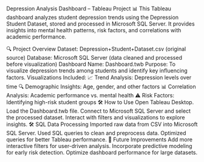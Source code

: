 Depression Analysis Dashboard – Tableau Project
📊 This Tableau dashboard analyzes student depression trends using the Depression Student Dataset, stored and processed in Microsoft SQL Server. It provides insights into mental health patterns, risk factors, and correlations with academic performance.

🔍 Project Overview
Dataset: Depression+Student+Dataset.csv (original source)
Database: Microsoft SQL Server (data cleaned and processed before visualization)
Dashboard Name: Dashboard.twb
Purpose: To visualize depression trends among students and identify key influencing factors.
Visualizations Included:
📈 Trend Analysis: Depression levels over time
🔍 Demographic Insights: Age, gender, and other factors
📊 Correlation Analysis: Academic performance vs. mental health
⚠️ Risk Factors: Identifying high-risk student groups
🛠 How to Use
Open Tableau Desktop.
Load the Dashboard.twb file.
Connect to Microsoft SQL Server and select the processed dataset.
Interact with filters and visualizations to explore insights.
🛠 SQL Data Processing
Imported raw data from CSV into Microsoft SQL Server.
Used SQL queries to clean and preprocess data.
Optimized queries for better Tableau performance.
🚀 Future Improvements
Add more interactive filters for user-driven analysis.
Incorporate predictive modeling for early risk detection.
Optimize dashboard performance for large datasets.
